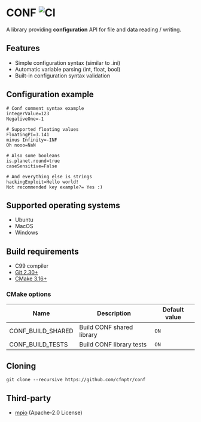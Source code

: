 # CONF ![CI](https://github.com/cfnptr/conf/actions/workflows/cmake.yml/badge.svg)

A library providing **configuration** API for file and data reading / writing.

## Features

* Simple configuration syntax (similar to .ini)
* Automatic variable parsing (int, float, bool)
* Built-in configuration syntax validation

## Configuration example

```
# Conf comment syntax example
integerValue=123
NegativeOne=-1

# Supported floating values
FloatingPI=3.141
minus Infinity=-INF
Oh nooo=NaN

# Also some booleans
is.planet.round=true
caseSensitive=False

# And everything else is strings
hackingExploit=Hello world!
Not recommended key example?= Yes :)
```

## Supported operating systems

* Ubuntu
* MacOS
* Windows

## Build requirements

* C99 compiler
* [Git 2.30+](https://git-scm.com/)
* [CMake 3.16+](https://cmake.org/)

### CMake options

| Name                | Description                | Default value |
|---------------------|----------------------------|---------------|
| CONF_BUILD_SHARED   | Build CONF shared library  | `ON`          |
| CONF_BUILD_TESTS    | Build CONF library tests   | `ON`          |

## Cloning

```
git clone --recursive https://github.com/cfnptr/conf
```

## Third-party

* [mpio](https://github.com/cfnptr/mpio/) (Apache-2.0 License)
